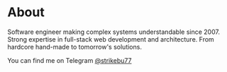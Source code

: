 # About

Software engineer making complex systems understandable since 2007. 
Strong expertise in full-stack web development and architecture. 
From hardcore hand-made to tomorrow's solutions.

You can find me on Telegram [@strikebu77](https://strikebu77.t.me)
